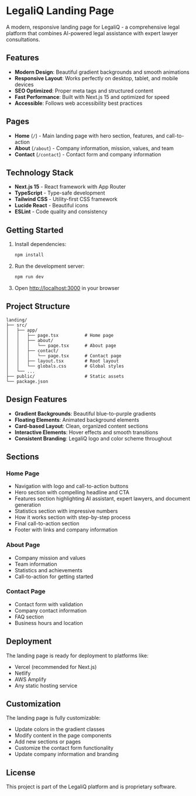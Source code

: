 # LegaliQ Landing Page

A modern, responsive landing page for LegaliQ - a comprehensive legal platform that combines AI-powered legal assistance with expert lawyer consultations.

## Features

- **Modern Design**: Beautiful gradient backgrounds and smooth animations
- **Responsive Layout**: Works perfectly on desktop, tablet, and mobile devices
- **SEO Optimized**: Proper meta tags and structured content
- **Fast Performance**: Built with Next.js 15 and optimized for speed
- **Accessible**: Follows web accessibility best practices

## Pages

- **Home** (`/`) - Main landing page with hero section, features, and call-to-action
- **About** (`/about`) - Company information, mission, values, and team
- **Contact** (`/contact`) - Contact form and company information

## Technology Stack

- **Next.js 15** - React framework with App Router
- **TypeScript** - Type-safe development
- **Tailwind CSS** - Utility-first CSS framework
- **Lucide React** - Beautiful icons
- **ESLint** - Code quality and consistency

## Getting Started

1. Install dependencies:
   ```bash
   npm install
   ```

2. Run the development server:
   ```bash
   npm run dev
   ```

3. Open [http://localhost:3000](http://localhost:3000) in your browser

## Project Structure

```
landing/
├── src/
│   ├── app/
│   │   ├── page.tsx          # Home page
│   │   ├── about/
│   │   │   └── page.tsx      # About page
│   │   ├── contact/
│   │   │   └── page.tsx      # Contact page
│   │   ├── layout.tsx        # Root layout
│   │   └── globals.css       # Global styles
│   └── ...
├── public/                   # Static assets
└── package.json
```

## Design Features

- **Gradient Backgrounds**: Beautiful blue-to-purple gradients
- **Floating Elements**: Animated background elements
- **Card-based Layout**: Clean, organized content sections
- **Interactive Elements**: Hover effects and smooth transitions
- **Consistent Branding**: LegaliQ logo and color scheme throughout

## Sections

### Home Page
- Navigation with logo and call-to-action buttons
- Hero section with compelling headline and CTA
- Features section highlighting AI assistant, expert lawyers, and document generation
- Statistics section with impressive numbers
- How it works section with step-by-step process
- Final call-to-action section
- Footer with links and company information

### About Page
- Company mission and values
- Team information
- Statistics and achievements
- Call-to-action for getting started

### Contact Page
- Contact form with validation
- Company contact information
- FAQ section
- Business hours and location

## Deployment

The landing page is ready for deployment to platforms like:
- Vercel (recommended for Next.js)
- Netlify
- AWS Amplify
- Any static hosting service

## Customization

The landing page is fully customizable:
- Update colors in the gradient classes
- Modify content in the page components
- Add new sections or pages
- Customize the contact form functionality
- Update company information and branding

## License

This project is part of the LegaliQ platform and is proprietary software.
